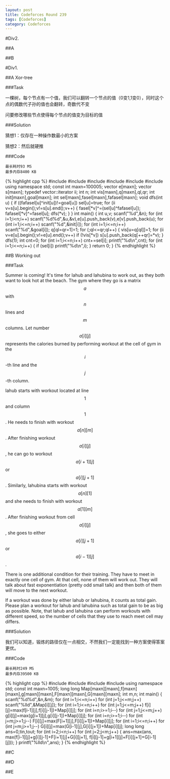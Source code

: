 ```yaml
---
layout: post
title: Codeforces Round 239
tags: [Codeforces]
category: Codeforces
---
```


#Div2.

##A

##B

#Div1.

##A Xor-tree

###Task

一棵树，每个节点有一个值，我们可以翻转一个节点的值（0变1,1变0），同时这个点的偶数代子孙的值也会翻转，奇数代不变

问要修改哪些节点使得每个节点的值变为目标的值

###Solution

猜想1：仅存在一种操作数最小的方案

猜想2：然后就硬推

###Code

    最长耗时93 MS
    最多内存8400 KB

{% highlight cpp %}
#include <iostream>
#include <cstdio>
#include <cstring>
#include <cmath>
#include <algorithm>
#include <vector>
using namespace std;
const int maxn=100005;
vector <int> e[maxn];
vector <int> s[maxn];
typedef vector<int>::iterator ii;
int n;
int vis[maxn],q[maxn],ql,qr;
int init[maxn],goal[maxn];
int sel[maxn],fasel[maxn],fafasel[maxn];
void dfs(int u)
{
	if ((fafasel[u]^init[u])!=goal[u])
		sel[u]=true;
	for (ii v=s[u].begin();v!=s[u].end();v++)
	{
		fasel[*v]^=(sel[u]^fafasel[u]);
		fafasel[*v]^=fasel[u];
		dfs(*v);
	}
}
int main()
{
	int u,v;
	scanf("%d",&n);
	for (int i=1;i<n;i++)
		scanf("%d%d",&u,&v),e[u].push_back(v),e[v].push_back(u);
	for (int i=1;i<=n;i++)
		scanf("%d",&init[i]);
	for (int i=1;i<=n;i++)
		scanf("%d",&goal[i]);
	q[ql=qr=1]=1;
	for (;ql<=qr;ql++)
	{
		vis[u=q[ql]]=1;
		for (ii v=e[u].begin();v!=e[u].end();v++)
			if (!vis[*v])
				s[u].push_back(q[++qr]=*v);
	}
	dfs(1);
	int cnt=0;
	for (int i=1;i<=n;i++)
		cnt+=sel[i];
	printf("%d\n",cnt);
	for (int i=1;i<=n;i++)
	{
		if (sel[i])
			printf("%d\n",i);
	}
	return 0;
}
{% endhighlight %}

##B Working out

###Task

Summer is coming! It's time for Iahub and Iahubina to work out, as they both want to look hot at the beach. The gym where they go is a matrix $$a$$ with $$n$$ lines and $$m$$ columns. Let number $$a[i][j]$$ represents the calories burned by performing workout at the cell of gym in the $$i$$-th line and the $$j$$-th column.

Iahub starts with workout located at line $$1$$ and column $$1$$. He needs to finish with workout $$a[n][m]$$. After finishing workout $$a[i][j]$$, he can go to workout $$a[i + 1][j]$$ or $$a[i][j + 1]$$. Similarly, Iahubina starts with workout $$a[n][1]$$ and she needs to finish with workout $$a[1][m]$$. After finishing workout from cell $$a[i][j]$$, she goes to either $$a[i][j + 1]$$ or $$a[i - 1][j]$$.

There is one additional condition for their training. They have to meet in exactly one cell of gym. At that cell, none of them will work out. They will talk about fast exponentiation (pretty odd small talk) and then both of them will move to the next workout.

If a workout was done by either Iahub or Iahubina, it counts as total gain. Please plan a workout for Iahub and Iahubina such as total gain to be as big as possible. Note, that Iahub and Iahubina can perform workouts with different speed, so the number of cells that they use to reach meet cell may differs.

###Solution

我们可以知道，锻炼的路径仅在一点相交，不然我们一定能找到一种方案使得答案更优。

###Code

    最长耗时249 MS
    最多内存39500 KB

{% highlight cpp %}
#include <iostream>
#include <cstdio>
#include <cstring>
#include <algorithm>
using namespace std;
const int maxn=1005;
long long Map[maxn][maxn],f[maxn][maxn],g[maxn][maxn],F[maxn][maxn],G[maxn][maxn];
int m,n;
int main()
{
	scanf("%d%d",&n,&m);
	for (int i=1;i<=n;i++)
		for (int j=1;j<=m;j++)
			scanf("%lld",&Map[i][j]);
	for (int i=1;i<=n;i++)
		for (int j=1;j<=m;j++)
			f[i][j]=max(f[i-1][j],f[i][j-1])+Map[i][j];
	for (int i=n;i>=1;i--)
		for (int j=1;j<=m;j++)
			g[i][j]=max(g[i+1][j],g[i][j-1])+Map[i][j];
	for (int i=n;i>=1;i--)
		for (int j=m;j>=1;j--)
			F[i][j]=max(F[i+1][j],F[i][j+1])+Map[i][j];
	for (int i=1;i<=n;i++)
		for (int j=m;j>=1;j--)
			G[i][j]=max(G[i-1][j],G[i][j+1])+Map[i][j];
	long long ans=0,tin,tout;
	for (int i=2;i<n;i++)
		for (int j=2;j<m;j++)
		{
			ans=max(ans,
			max(f[i-1][j]+g[i][j-1]+F[i+1][j]+G[i][j+1],
			    f[i][j-1]+g[i+1][j]+F[i][j+1]+G[i-1][j]));
		}
	printf("%lld\n",ans);
}
{% endhighlight %}

##C

##D

##E






